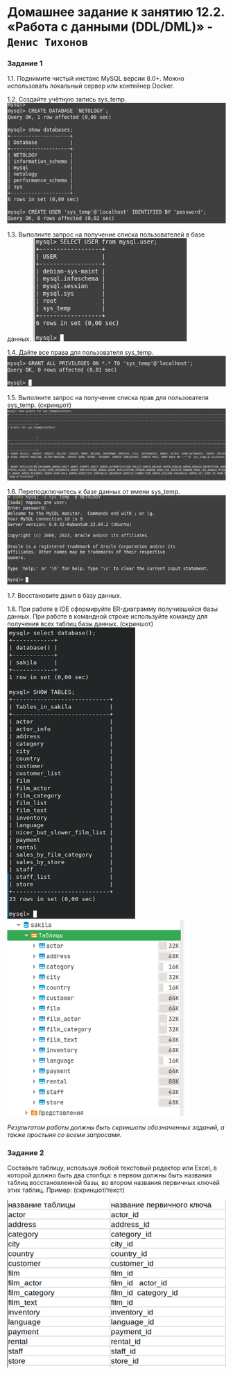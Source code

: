 # Домашнее задание к занятию 12.2. «Работа с данными (DDL/DML)» - `Денис Тихонов`


### Задание 1
1.1. Поднимите чистый инстанс MySQL версии 8.0+. Можно использовать локальный сервер или контейнер Docker.

1.2. Создайте учётную запись sys_temp. 
![Создайте учётную запись sys_temp](1.2.png)

1.3. Выполните запрос на получение списка пользователей в базе данных.
![Выполните запрос на получение списка пользователей в базе данных](1.3.png)

1.4. Дайте все права для пользователя sys_temp.
![Дайте все права для пользователя sys_temp](1.4.png) 

1.5. Выполните запрос на получение списка прав для пользователя sys_temp. (скриншот)
![Выполните запрос на получение списка прав для пользователя sys_temp](1.5.png)

1.6. Переподключитесь к базе данных от имени sys_temp.
![Переподключитесь к базе данных от имени sys_temp](1.6.png)

1.7. Восстановите дамп в базу данных.

1.8. При работе в IDE сформируйте ER-диаграмму получившейся базы данных. При работе в командной строке используйте команду для получения всех таблиц базы данных. (скриншот)
![Восстановите дамп в базу данных](1.7.png)
![или так](1.7.2.png)

*Результатом работы должны быть скриншоты обозначенных заданий, а также простыня со всеми запросами.*


### Задание 2
Составьте таблицу, используя любой текстовый редактор или Excel, в которой должно быть два столбца: в первом должны быть названия таблиц восстановленной базы, во втором названия первичных ключей этих таблиц. Пример: (скриншот/текст)

![Составьте таблицу](2.png)



